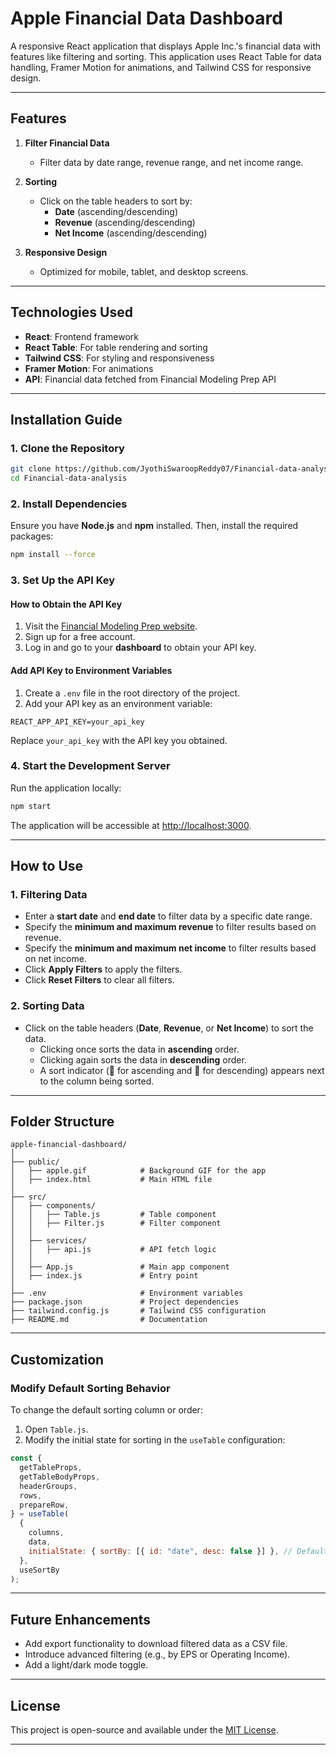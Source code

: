 

# **Apple Financial Data Dashboard**

A responsive React application that displays Apple Inc.'s financial data with features like filtering and sorting. This application uses React Table for data handling, Framer Motion for animations, and Tailwind CSS for responsive design.

---

## **Features**

1. **Filter Financial Data**
   - Filter data by date range, revenue range, and net income range.

2. **Sorting**
   - Click on the table headers to sort by:
     - **Date** (ascending/descending)
     - **Revenue** (ascending/descending)
     - **Net Income** (ascending/descending)

3. **Responsive Design**
   - Optimized for mobile, tablet, and desktop screens.

---

## **Technologies Used**

- **React**: Frontend framework
- **React Table**: For table rendering and sorting
- **Tailwind CSS**: For styling and responsiveness
- **Framer Motion**: For animations
- **API**: Financial data fetched from Financial Modeling Prep API

---

## **Installation Guide**

### 1. **Clone the Repository**

```bash
git clone https://github.com/JyothiSwaroopReddy07/Financial-data-analysis.git
cd Financial-data-analysis
```

### 2. **Install Dependencies**

Ensure you have **Node.js** and **npm** installed. Then, install the required packages:

```bash
npm install --force
```

### 3. **Set Up the API Key**

#### **How to Obtain the API Key**
1. Visit the [Financial Modeling Prep website](https://financialmodelingprep.com/).
2. Sign up for a free account.
3. Log in and go to your **dashboard** to obtain your API key.

#### **Add API Key to Environment Variables**
1. Create a `.env` file in the root directory of the project.
2. Add your API key as an environment variable:

```env
REACT_APP_API_KEY=your_api_key
```

Replace `your_api_key` with the API key you obtained.

### 4. **Start the Development Server**

Run the application locally:

```bash
npm start
```

The application will be accessible at [http://localhost:3000](http://localhost:3000).

---

## **How to Use**

### 1. **Filtering Data**
- Enter a **start date** and **end date** to filter data by a specific date range.
- Specify the **minimum and maximum revenue** to filter results based on revenue.
- Specify the **minimum and maximum net income** to filter results based on net income.
- Click **Apply Filters** to apply the filters.
- Click **Reset Filters** to clear all filters.

### 2. **Sorting Data**
- Click on the table headers (**Date**, **Revenue**, or **Net Income**) to sort the data.
  - Clicking once sorts the data in **ascending** order.
  - Clicking again sorts the data in **descending** order.
  - A sort indicator (**🔼** for ascending and **🔽** for descending) appears next to the column being sorted.

---

## **Folder Structure**

```
apple-financial-dashboard/
│
├── public/
│   ├── apple.gif            # Background GIF for the app
│   ├── index.html           # Main HTML file
│
├── src/
│   ├── components/
│   │   ├── Table.js         # Table component
│   │   ├── Filter.js        # Filter component
│   │
│   ├── services/
│   │   ├── api.js           # API fetch logic
│   │
│   ├── App.js               # Main app component
│   ├── index.js             # Entry point
│
├── .env                     # Environment variables
├── package.json             # Project dependencies
├── tailwind.config.js       # Tailwind CSS configuration
├── README.md                # Documentation
```

---

## **Customization**

### Modify Default Sorting Behavior
To change the default sorting column or order:
1. Open `Table.js`.
2. Modify the initial state for sorting in the `useTable` configuration:

```javascript
const {
  getTableProps,
  getTableBodyProps,
  headerGroups,
  rows,
  prepareRow,
} = useTable(
  {
    columns,
    data,
    initialState: { sortBy: [{ id: "date", desc: false }] }, // Default: sort by Date (ascending)
  },
  useSortBy
);
```

---

## **Future Enhancements**

- Add export functionality to download filtered data as a CSV file.
- Introduce advanced filtering (e.g., by EPS or Operating Income).
- Add a light/dark mode toggle.

---

## **License**

This project is open-source and available under the [MIT License](LICENSE).

---
